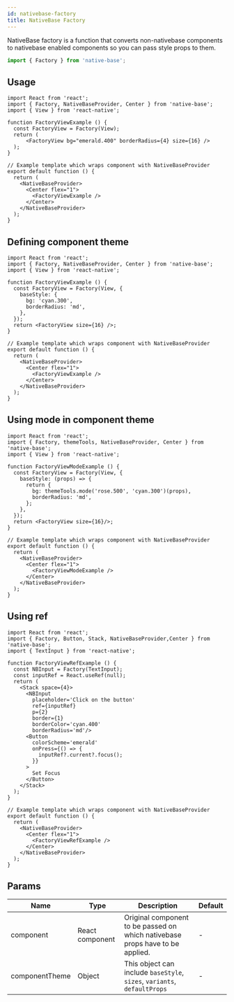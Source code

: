 ```yaml
---
id: nativebase-factory
title: NativeBase Factory
---
```


NativeBase factory is a function that converts non-nativebase components to nativebase enabled components so you can pass style props to them.

```jsx
import { Factory } from 'native-base';
```

## Usage

```SnackPlayer name=NativeBase%20Factory%20Usage
import React from 'react';
import { Factory, NativeBaseProvider, Center } from 'native-base';
import { View } from 'react-native';

function FactoryViewExample () {
  const FactoryView = Factory(View);
  return (
      <FactoryView bg="emerald.400" borderRadius={4} size={16} />
  );
}

// Example template which wraps component with NativeBaseProvider
export default function () {
  return (
    <NativeBaseProvider>
      <Center flex="1">
        <FactoryViewExample />
      </Center>
    </NativeBaseProvider>
  );
}
```

## Defining component theme

```SnackPlayer name=NativeBase%20Factory%20Component%20Theme
import React from 'react';
import { Factory, NativeBaseProvider, Center } from 'native-base';
import { View } from 'react-native';

function FactoryViewExample () {
  const FactoryView = Factory(View, {
    baseStyle: {
      bg: 'cyan.300',
      borderRadius: 'md',
    },
  });
  return <FactoryView size={16} />;
}

// Example template which wraps component with NativeBaseProvider
export default function () {
  return (
    <NativeBaseProvider>
      <Center flex="1">
        <FactoryViewExample />
      </Center>
    </NativeBaseProvider>
  );
}
```

## Using mode in component theme

```SnackPlayer name=NativeBase%20Factory%20Component%20Theme
import React from 'react';
import { Factory, themeTools, NativeBaseProvider, Center } from 'native-base';
import { View } from 'react-native';

function FactoryViewModeExample () {
  const FactoryView = Factory(View, {
    baseStyle: (props) => {
      return {
        bg: themeTools.mode('rose.500', 'cyan.300')(props),
        borderRadius: 'md',
      };
    },
  });
  return <FactoryView size={16}/>;
}

// Example template which wraps component with NativeBaseProvider
export default function () {
  return (
    <NativeBaseProvider>
      <Center flex="1">
        <FactoryViewModeExample />
      </Center>
    </NativeBaseProvider>
  );
}
```

## Using ref

```SnackPlayer name=NativeBase%20Factory%20Using%20Ref
import React from 'react';
import { Factory, Button, Stack, NativeBaseProvider,Center } from 'native-base';
import { TextInput } from 'react-native';

function FactoryViewRefExample () {
  const NBInput = Factory(TextInput);
  const inputRef = React.useRef(null);
  return (
    <Stack space={4}>
      <NBInput
        placeholder='Click on the button'
        ref={inputRef}
        p={2}
        border={1}
        borderColor='cyan.400'
        borderRadius='md'/>
      <Button
        colorScheme='emerald'
        onPress={() => {
          inputRef?.current?.focus();
        }}
      >
        Set Focus
      </Button>
    </Stack>
  );
}

// Example template which wraps component with NativeBaseProvider
export default function () {
  return (
    <NativeBaseProvider>
      <Center flex="1">
        <FactoryViewRefExample />
      </Center>
    </NativeBaseProvider>
  );
}
```

## Params

| Name           | Type            | Description                                                                   | Default |
| -------------- | --------------- | ----------------------------------------------------------------------------- | ------- |
| component      | React component | Original component to be passed on which nativebase props have to be applied. | -       |
| componentTheme | Object          | This object can include `baseStyle`, `sizes`, `variants`, `defaultProps`      | -       |
